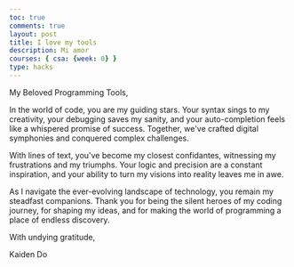 ```yaml
---
toc: true
comments: true
layout: post
title: I love my tools 
description: Mi amor
courses: { csa: {week: 0} }
type: hacks
---
```


My Beloved Programming Tools,

In the world of code, you are my guiding stars. Your syntax sings to my creativity, your debugging saves my sanity, and your auto-completion feels like a whispered promise of success. Together, we've crafted digital symphonies and conquered complex challenges.

With lines of text, you've become my closest confidantes, witnessing my frustrations and my triumphs. Your logic and precision are a constant inspiration, and your ability to turn my visions into reality leaves me in awe.

As I navigate the ever-evolving landscape of technology, you remain my steadfast companions. Thank you for being the silent heroes of my coding journey, for shaping my ideas, and for making the world of programming a place of endless discovery.

With undying gratitude,

Kaiden Do